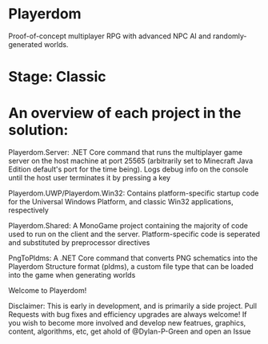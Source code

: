 # Playerdom
Proof-of-concept multiplayer RPG with advanced NPC AI and randomly-generated worlds.

# Stage: Classic

# An overview of each project in the solution:

Playerdom.Server: .NET Core command that runs the multiplayer game server on the host machine at port 25565 (arbitrarily set to Minecraft Java Edition default's port for the time being). Logs debug info on the console until the host user terminates it by pressing a key

Playerdom.UWP/Playerdom.Win32: Contains platform-specific startup code for the Universal Windows Platform, and classic Win32 applications, respectively

Playerdom.Shared: A MonoGame project containing the majority of code used to run on the client and the server. Platform-specific code is seperated and substituted by preprocessor directives

PngToPldms: A .NET Core command that converts PNG schematics into the Playerdom Structure format (pldms), a custom file type that can be loaded into the game when generating worlds

Welcome to Playerdom!

Disclaimer: This is early in development, and is primarily a side project. Pull Requests with bug fixes and efficiency upgrades are always welcome! If you wish to become more involved and develop new featrues, graphics, content, algorithms, etc, get ahold of @Dylan-P-Green and open an Issue
